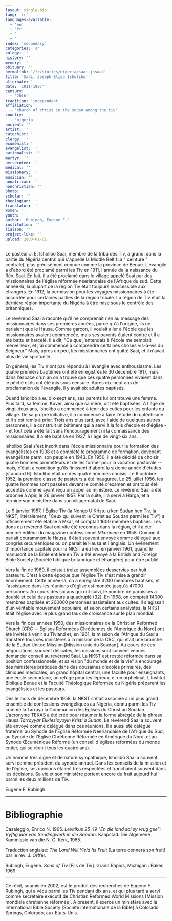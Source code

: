 ```yaml
---
layout: single-bio
lang: 'fr'
languages-available:
  - 'en'
  - 'fr'
  - ' '
  - ' '
index: 'secondary'
categories: 's'
eulogy: ''
history: ''
memory: ''
obituary: ''
permalink: '/fr/stories/nigeria/saai-josua/'
title: 'Saai, Joseph Elisa Isholibo'
alternate: ''
date: '1911-1987'
century:
  - '20th'
tradition: 'independent'
affiliation:
  - 'church of christ in the sudan among the tiv'
country:
  - 'nigeria'
ancient: ''
artist: ''
catechist: ''
clergy: ''
ecumenist: ''
evangelist: ''
nationalist: ''
martyr: ''
persecuted: ''
medical: ''
missionary: ''
musician: ''
nonafrican: ''
nonchristian: ''
photo: ''
scholar: ''
theologian: ''
translator: ''
women: ''
youth: ''
author: 'Rubingh, Eugene F.'
institution: ''
liaison: ''
project-luke: ''
upload: 2000-01-01
---
```



Le pasteur J. E. Isholibo Saai, membre de la tribu des Tiv, a grandi dans la partie du Nigéria central qui s'appelle la Middle Belt (La " ceinture " centrale), plus précisément connue comme la province de Benue. L'évangile a d'abord été proclamé parmi les Tiv en 1911, l'année de la naissance du Rév. Saai. En fait, il a été proclamé dans le village appelé Saai par des missionnaires de l'église réformée néerlandaise de l'Afrique du sud. Cette année-là, la plupart de la région Tiv était toujours inaccessible aux étrangers. En 1912, la permission pour les voyages missionnaires à été accordée pour certaines parties de la région tribale. La région de Tiv était la dernière région importante du Nigéria à être mise sous le contrôle des britanniques.

Le révérend Saai a raconté qu'il ne comprenait rien au message des missionnaires dans ses premières années, parce qu'à l'origine, ils ne parlaient que le Hausa. Comme garçon, il voulait aller à l'école que les missionnaires avaient commencée, mais ses parents étaient contre et il a été battu et harcelé. Il a dit, "Ce que j'entendais à l'école me semblait merveilleux, et j'ai commencé à comprendre certaines choses vis-à-vis du Seigneur." Mais, après un peu, les missionnaires ont quitté Saai, et il n'avait plus de vie spirituelle.

En général, les Tiv n'ont pas répondu à l'évangile avec enthousiasme. Les quatre premiers baptêmes ont été enregistrés le 30 décembre 1917, mais dans l'espace d'un an on a trouvé que ces quatre personnes vivaient dans le péché et ils ont été mis sous censure. Après dix-neuf ans de proclamation de l'évangile, il y avait six adultes baptisés.

Quand Isholibo a eu dix-sept ans, ses parents lui ont trouvé une femme. Plus tard, sa femme, Kuver, ainsi que sa mère, ont été baptisées. A l'âge de vingt-deux ans, Isholibo a commencé à tenir des cultes pour les enfants du village. De sa propre initiative, il a commencé à faire l'étude du catéchisme et il s'est remis à prier. Trois ans plus tard, avec l'aide de quelques autres personnes, il a construit un bâtiment qui a servi à la fois d'école et d'église -- et tout cela a été fait sans l'encouragement ni la connaissance des missionnaires. Il a été baptisé en 1937, à l'âge de vingt-six ans.

Isholibo Saai s'est inscrit dans l'école missionnaire pour la formation des évangélistes en 1938 et a complété le programme de formation, devenant évangéliste parmi son peuple en 1943. En 1950, il a été décidé de choisir quatre hommes prometteurs et de les former pour la vocation pastorale -- mais, c'était à condition qu'ils finissent d'abord la sixième année d'études [standard 6]. Isholibo était un des quatre hommes choisis.  Le 6 octobre 1952, la première classe de pasteurs a été inaugurée. Le 25 juillet 1956, les quatre hommes sont passées devant le comité d'examen et ont tous été acceptés comme ayant reçu un appel au ministère. Le révérend Saai a été ordonné à Apir, le 26 janvier 1957. Par la suite, il a servi à Harga, et a terminé son ministère dans son village natal de Saai.

Le 9 janvier 1957, l'Église Tiv (la Nongo U Kristu u ken Sudan hen Tiv, la NKST, littéralement, "Ceux qui suivent le Christ au Soudan parmi les Tiv") a officiellement été établie à Mkar, et comptait 1600 membres baptisés. Les dons du révérend Saai ont vite été reconnus dans la région, et il a été nommé éditeur du magazine confessionnel *Mkaanem* en 1958. Comme il parlait couramment le Hausa, il était souvent envoyé comme délégué aux congrès œcuméniques où on parlait le Hausa et l'anglais. Un événement d'importance capitale pour la NKST a eu lieu en janvier 1961, quand le manuscrit de la Bible entière en Tiv a été envoyé à la British and Foreign Bible Society [Société biblique britannique et étrangère] pour être publié.

Vers la fin de 1960, il existait treize assemblées desservies par huit pasteurs. C'est à cette époque que l'église Tiv s'est mise à grandir énormément. Cette année-là, on a enregistré  3200 membres baptisés, et l'assistance dans les réunions d'église est montée jusqu'à 47000 personnes. Au cours des six ans qui ont suivi, le nombre de paroisses a doublé et celui des pasteurs a quadruplé (32). En 1968, on comptait 14000 membres baptisés et 200000 personnes assistaient aux cultes. Il s'agissait d'un véritable mouvement populaire, et selon certains analystes, la NKST était l'église avec le plus grand taux de croissance sur le plan mondial.

Vers la fin des années 1950, des missionnaires de la Christian Reformed Church [CRC -- Églises Réformées Chrétiennes de l'Amérique du Nord] ont été invités à venir au Tivland et, en 1961, la mission de l'Afrique du Sud a transféré tous ses ministères à la mission de la CRC, qui était une branche de la Sudan United Mission [Mission unie du Soudan]. Au cours de ces négociations, souvent délicates, les missions sont souvent venues demander conseil au révérend Saai. La NKST est restée réformée dans sa position confessionnelle, et sa vision "du monde et de la vie" a encouragé des ministères pratiques dans des douzaines d'écoles primaires, des cliniques médicales, un grand hôpital central, une faculté pour enseignants, une école secondaire, un refuge pour les lépreux, et un orphelinat. L'Institut Biblique Benue et la Faculté Théologique Réformée du Nigéria préparent les évangélistes et les pasteurs.

Dès le mois de décembre 1958, la NKST s'était associée à un plus grand ensemble de confessions évangéliques au Nigéria, connu parmi les Tiv comme la Tarraya la Communion des Églises du Christ au Soudan. L'acronyme TEKAS a été créé pour résumer la forme abrégée de la phrase Hausa *Tarrayyar Ekklesioyoyin Kristi a Sudan*. Le révérend Saai a souvent été envoyé comme délégué dans ces réunions. Il a aussi été délégué fraternel au Synode de l'Église Réformée Néerlandaise de l'Afrique du Sud, au Synode de l'Église Chrétienne Réformée en Amérique du Nord, et au Synode Œcuménique Réformé (un conseil d'églises réformées du monde entier, qui se réunit tous les quatre ans).

Un homme très digne et de nature sympathique, Isholibo Saai a souvent servi comme président du synode annuel. Dans les conseils de la mission et de l'église, ses opinions étaient très respectées et tranchaient souvent dans les décisions. Sa vie et son ministère portent encore du fruit aujourd'hui parmi les deux millions de Tiv.

Eugene F. Rubingh

---

# Bibliographie

Casaleggio, Enrico N. 1965. *Levitikus 25 :19 "En die land sal sy vrug gee": Vyftig jaar van Sendingwerk in die Soedan*. Kaapstad: Die Algemene Kommissie van die N. G. Kerk, 1965.

Traduction anglaise: *The Land Will Yield Its Fruit* [La terre donnera son fruit] par le rév. J. Orffer.

Rubingh, Eugene. *Sons of Tiv* [Fils de Tiv]. Grand Rapids, Michigan : Baker, 1969.

---

Ce récit, soumis en 2002, est le produit des recherches de Eugene F. Rubingh, qui a vécu parmi les Tiv pendant dix ans, et qui plus tard a servi comme secrétaire exécutif de Christian Reformed World Missions [Mission mondiale chrétienne réformée].  A présent, il exerce un ministère avec la International Bible Society [Société internationale de la Bible] à Colorado Springs, Colorado, aux Etats-Unis.